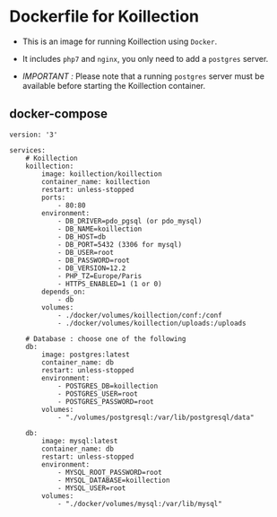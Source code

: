 # Dockerfile for Koillection

- This is an image for running Koillection using `Docker`.

- It includes `php7` and `nginx`, you only need to add a `postgres` server.

- *IMPORTANT :* Please note that a running `postgres` server must be available before starting the Koillection container. 

## docker-compose
    version: '3'

    services:
        # Koillection
        koillection:
            image: koillection/koillection
            container_name: koillection
            restart: unless-stopped
            ports:
                - 80:80
            environment:
                - DB_DRIVER=pdo_pgsql (or pdo_mysql)
                - DB_NAME=koillection
                - DB_HOST=db
                - DB_PORT=5432 (3306 for mysql)
                - DB_USER=root
                - DB_PASSWORD=root
                - DB_VERSION=12.2
                - PHP_TZ=Europe/Paris
                - HTTPS_ENABLED=1 (1 or 0)
            depends_on:
                - db
            volumes:
                - ./docker/volumes/koillection/conf:/conf
                - ./docker/volumes/koillection/uploads:/uploads

        # Database : choose one of the following
        db:
            image: postgres:latest
            container_name: db
            restart: unless-stopped
            environment:
                - POSTGRES_DB=koillection
                - POSTGRES_USER=root
                - POSTGRES_PASSWORD=root
            volumes:
                - "./volumes/postgresql:/var/lib/postgresql/data"

        db:
            image: mysql:latest
            container_name: db       
            restart: unless-stopped 
            environment:
                - MYSQL_ROOT_PASSWORD=root
                - MYSQL_DATABASE=koillection
                - MYSQL_USER=root
            volumes:
                - "./docker/volumes/mysql:/var/lib/mysql"
